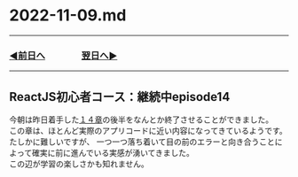 # 2022-11-09.md

---

### [◀️前日へ](https://github.com/yuasys/chatty-journal/blob/main/2022/11/2022-11-08.md)&emsp;&emsp;&emsp;&emsp;[翌日へ▶️](https://github.com/yuasys/chatty-journal/blob/main/2022/11/2022-11-10.md)

---

## ReactJS初心者コース：継続中episode14

今朝は昨日着手した[１４章](https://www.youtube.com/watch?v=f55qeKGgB_M&list=PLpPqplz6dKxW5ZfERUPoYTtNUNvrEebAR&index=19&t=18372s)の後半をなんとか終了させることができました。  
この章は、ほとんど実際のアプリコードに近い内容になってきているようです。たしかに難しいですが、
一つ一つ落ち着いて目の前のエラーと向き合うことによって確実に前に進んでいる実感が湧いてきました。  
この辺が学習の楽しさかも知れません。
